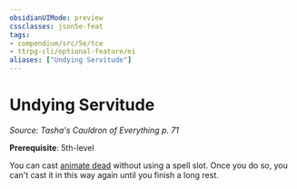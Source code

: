 ```yaml
---
obsidianUIMode: preview
cssclasses: json5e-feat
tags:
- compendium/src/5e/tce
- ttrpg-cli/optional-feature/ei
aliases: ["Undying Servitude"]
---
```

# Undying Servitude
*Source: Tasha's Cauldron of Everything p. 71*  

**Prerequisite**: 5th-level

You can cast [animate dead](/3-Mechanics/CLI/spells/animate-dead.md) without using a spell slot. Once you do so, you can't cast it in this way again until you finish a long rest.